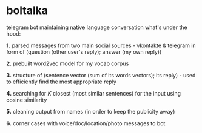 # boltalka
telegram bot maintaining native language conversation
what's under the hood:

**1.** parsed messages from two main social sources - vkontakte & telegram in form of (question (other user's reply); answer (my own reply))

**2.** prebuilt word2vec model for my vocab corpus

**3.** structure of (sentence vector (sum of its words vectors); its reply) - used to efficiently find the most appropriate reply

**4.** searching for *K* closest (most similar sentences) for the input using cosine similarity

**5.** cleaning output from names (in order to keep the publicity away)

**6.** corner cases with voice/doc/location/photo messages to bot
